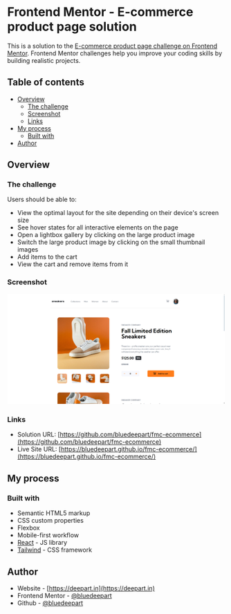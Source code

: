 # Frontend Mentor - E-commerce product page solution

This is a solution to the [E-commerce product page challenge on Frontend Mentor](https://www.frontendmentor.io/challenges/ecommerce-product-page-UPsZ9MJp6). Frontend Mentor challenges help you improve your coding skills by building realistic projects.

## Table of contents

- [Overview](#overview)
  - [The challenge](#the-challenge)
  - [Screenshot](#screenshot)
  - [Links](#links)
- [My process](#my-process)
  - [Built with](#built-with)
- [Author](#author)

## Overview

### The challenge

Users should be able to:

- View the optimal layout for the site depending on their device's screen size
- See hover states for all interactive elements on the page
- Open a lightbox gallery by clicking on the large product image
- Switch the large product image by clicking on the small thumbnail images
- Add items to the cart
- View the cart and remove items from it

### Screenshot

![E-commerce product page solution](./src/assets/screencapture.png)

### Links

- Solution URL: [https://github.com/bluedeepart/fmc-ecommerce](https://github.com/bluedeepart/fmc-ecommerce)
- Live Site URL: [https://bluedeepart.github.io/fmc-ecommerce/](https://bluedeepart.github.io/fmc-ecommerce/)

## My process

### Built with

- Semantic HTML5 markup
- CSS custom properties
- Flexbox
- Mobile-first workflow
- [React](https://reactjs.org/) - JS library
- [Tailwind](https://tailwindcss.com/) - CSS framework

## Author

- Website - [https://deepart.in](https://deepart.in)
- Frontend Mentor - [@bluedeepart](https://www.frontendmentor.io/profile/bluedeepart)
- Github - [@bluedeepart](https://github.com/bluedeepart)
